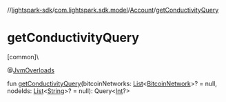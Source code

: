 //[lightspark-sdk](../../../index.md)/[com.lightspark.sdk.model](../index.md)/[Account](index.md)/[getConductivityQuery](get-conductivity-query.md)

# getConductivityQuery

[common]\

@[JvmOverloads](https://kotlinlang.org/api/latest/jvm/stdlib/kotlin.jvm/-jvm-overloads/index.html)

fun [getConductivityQuery](get-conductivity-query.md)(bitcoinNetworks: [List](https://kotlinlang.org/api/latest/jvm/stdlib/kotlin.collections/-list/index.html)&lt;[BitcoinNetwork](../-bitcoin-network/index.md)&gt;? = null, nodeIds: [List](https://kotlinlang.org/api/latest/jvm/stdlib/kotlin.collections/-list/index.html)&lt;[String](https://kotlinlang.org/api/latest/jvm/stdlib/kotlin/-string/index.html)&gt;? = null): Query&lt;[Int](https://kotlinlang.org/api/latest/jvm/stdlib/kotlin/-int/index.html)?&gt;
